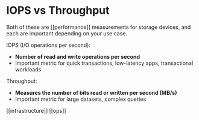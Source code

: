 # IOPS vs Throughput

Both of these are [[performance]] measurements for storage devices, and each are important depending on your use case.

IOPS (I/O operations per second):
- **Number of read and write operations per second**
- Important metric for quick transactions, low-latency apps, transactional workloads

Throughput:
- **Measures the number of bits read or written per second (MB/s)**
- Important metric for large datasets, complex queries

[[infrastructure]]
[[ops]]